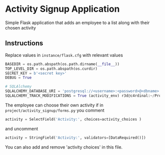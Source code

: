 # Activity Signup Application
Simple Flask application that adds an employee to a list along with their chosen activity

## Instructions
Replace values in `instance/flask.cfg` with relevant values
```python
BASEDIR = os.path.abspath(os.path.dirname(__file__))
TOP_LEVEL_DIR = os.path.abspath(os.curdir)
SECRET_KEY = b'<secret key>'
DEBUG = True

# SQLAlchemy
SQLALCHEMY_DATABASE_URI = 'postgresql://<username>:<password>@<dbname>'
SQLALCHEMY_TRACK_MODIFICATIONS = True (activity_env) r3d@c4rdinal:~/Programming/activities_app/activity_proj$ 
```

The employee can choose their own activity if in `project/activity_signup/forms.py` you comment
```python
activity = SelectField('Activity:', choices=activity_choices )
```
and uncomment 
```python
activity = StringField('Activity:', validators=[DataRequired()])
```
You can also add and remove 'activity choices' in this file.
